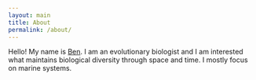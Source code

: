 ```yaml
---
layout: main
title: About
permalink: /about/
---
```


Hello! My name is [Ben](https://twitter.com/ben_flanny). I am an evolutionary biologist and I am interested what maintains biological diversity through space and time. I mostly focus on marine systems. 
